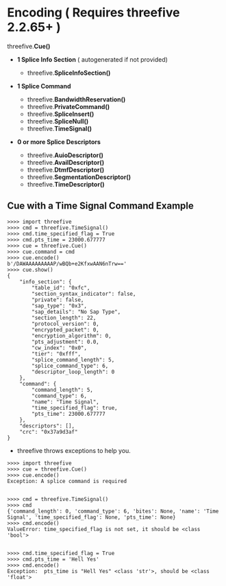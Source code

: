 # Encoding ( Requires threefive 2.2.65+ )


threefive.**Cue()** 

* **1 Splice Info Section** ( autogenerated if not provided)
    * threefive.**SpliceInfoSection()**

* **1 Splice Command**
    * threefive.**BandwidthReservation()**
    * threefive.**PrivateCommand()**
    * threefive.**SpliceInsert()**
    * threefive.**SpliceNull()**
    * threefive.**TimeSignal()**

* **0 or more Splice Descriptors**
    * threefive.**AuioDescriptor()**
    * threefive.**AvailDescriptor()**
    * threefive.**DtmfDescriptor()**
    * threefive.**SegmentationDescriptor()**
    * threefive.**TimeDescriptor()**


## Cue with a Time Signal Command Example

```python3
>>>> import threefive
>>>> cmd = threefive.TimeSignal()
>>>> cmd.time_specified_flag = True
>>>> cmd.pts_time = 23000.677777
>>>> cue = threefive.Cue()
>>>> cue.command = cmd
>>>> cue.encode()
b'/DAWAAAAAAAAAP/wBQb+e2KfxwAAN6nTrw=='
>>>> cue.show()
{
    "info_section": {
        "table_id": "0xfc",
        "section_syntax_indicator": false,
        "private": false,
        "sap_type": "0x3",
        "sap_details": "No Sap Type",
        "section_length": 22,
        "protocol_version": 0,
        "encrypted_packet": 0,
        "encryption_algorithm": 0,
        "pts_adjustment": 0.0,
        "cw_index": "0x0",
        "tier": "0xfff",
        "splice_command_length": 5,
        "splice_command_type": 6,
        "descriptor_loop_length": 0
    },
    "command": {
        "command_length": 5,
        "command_type": 6,
        "name": "Time Signal",
        "time_specified_flag": true,
        "pts_time": 23000.677777
    },
    "descriptors": [],
    "crc": "0x37a9d3af"
}
```
* threefive throws exceptions to help you.
```
>>>> import threefive
>>>> cue = threefive.Cue()
>>>> cue.encode()
Exception: A splice command is required


>>>> cmd = threefive.TimeSignal()
>>>> cmd
{'command_length': 0, 'command_type': 6, 'bites': None, 'name': 'Time Signal', 'time_specified_flag': None, 'pts_time': None}
>>>> cmd.encode()
ValueError: time_specified_flag is not set, it should be <class 'bool'>


>>>> cmd.time_specified_flag = True
>>>> cmd.pts_time = 'Hell Yes'
>>>> cmd.encode()
Exception:  pts_time is "Hell Yes" <class 'str'>, should be <class 'float'> 
```
